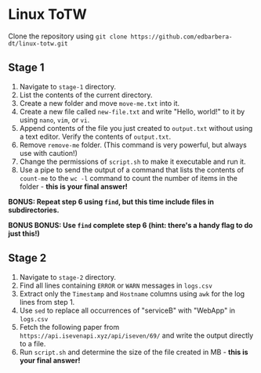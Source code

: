# Linux ToTW

Clone the repository using `git clone https://github.com/edbarbera-dt/linux-totw.git`

## Stage 1
1. Navigate to `stage-1` directory.
2. List the contents of the current directory.
3. Create a new folder and move `move-me.txt` into it.
4. Create a new file called `new-file.txt` and write "Hello, world!" to it by using `nano`, `vim`, or `vi`.
5. Append contents of the file you just created to `output.txt` without using a text editor. Verify the contents of `output.txt`.
5. Remove `remove-me` folder. (This command is very powerful, but always use with caution!)
6. Change the permissions of `script.sh` to make it executable and run it.
7. Use a pipe to send the output of a command that lists the contents of `count-me` to the `wc -l` command to count the number of items in the folder - **this is your final answer!**

**BONUS: Repeat step 6 using `find`, but this time include files in subdirectories.**

**BONUS BONUS: Use `find` complete step 6 (hint: there's a handy flag to do just this!)**


## Stage 2
1. Navigate to `stage-2` directory.
2. Find all lines containing `ERROR` or `WARN` messages in `logs.csv`
3. Extract only the `Timestamp` and `Hostname` columns using `awk` for the log lines from step 1.
4. Use `sed` to replace all occurrences of "serviceB" with "WebApp" in `logs.csv`
5. Fetch the following paper from `https://api.isevenapi.xyz/api/iseven/69/` and write the output directly to a file.
6. Run `script.sh` and determine the size of the file created in MB - **this is your final answer!**
